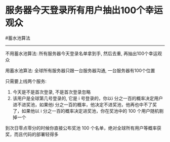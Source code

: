 # 服务器今天登录所有用户抽出100个幸运观众

#蓄水池算法 

---

不用蓄水池算法:
所有服务器今天登录名单拿到手, 然后去重, 再抽出100个幸运观众


用蓄水池算法:
全球所有服务器只跟一台服务器沟通, 一台服务器有100个位置
 
 只需要上线两个服务:
 1) 今天是不是首次登录, 不是首次登录忽略
 2) 该用户是全球第几号登录的, 它是 i 号登录的，你以i 分之一百的概率决定用户进不进奖池，如果他i 分之一百的概率，他决定不进奖池，他再也中不了奖了，如果他以 i 分之一百的概率决定进奖池，你在奖池中的 100 个用户随机剔掉一个

到次日零点零分的时候你直接公布奖池 100 个名单，绝对全球所有用户等概率获奖，而且代码的部署轻得多